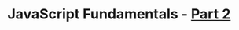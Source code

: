 # JavaScript Fundamentals - [Part 2](https://www.theodinproject.com/courses/foundations/lessons/fundamentals-part-3) 
